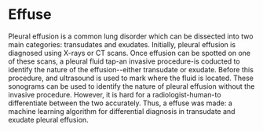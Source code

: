 # Effuse
Pleural effusion is a common lung disorder which can be dissected into two main categories: transudates and exudates. Initially, pleural effusion is diagnosed using X-rays or CT scans. Once effusion can be spotted on one of these scans, a pleural fluid tap-an invasive procedure-is coducted to identify the nature of the effusion--either transudate or exudate. Before this procedure, and ultrasound is used to mark where the fluid is located. These sonograms can be used to identify the nature of pleural effusion without the invasive procedure. However, it is hard for a radiologist-human-to differentiate between the two accurately. Thus, a effuse was made: a machine learning algorithm for differential diagnosis in transudate and exudate pleural effusion. 
